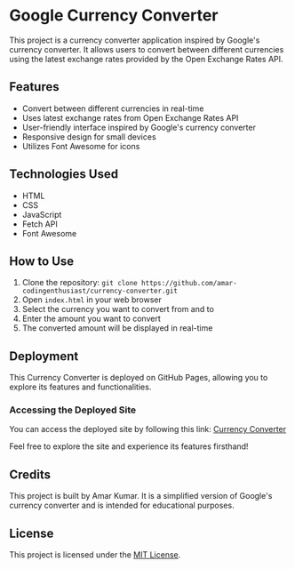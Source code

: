 # Google Currency Converter

This project is a currency converter application inspired by Google's currency converter. It allows users to convert between different currencies using the latest exchange rates provided by the Open Exchange Rates API.

## Features

- Convert between different currencies in real-time
- Uses latest exchange rates from Open Exchange Rates API
- User-friendly interface inspired by Google's currency converter
- Responsive design for small devices
- Utilizes Font Awesome for icons

## Technologies Used

- HTML
- CSS
- JavaScript
- Fetch API
- Font Awesome
## How to Use

1. Clone the repository: `git clone https://github.com/amar-codingenthusiast/currency-converter.git`
2. Open `index.html` in your web browser
3. Select the currency you want to convert from and to
4. Enter the amount you want to convert
5. The converted amount will be displayed in real-time

## Deployment

This Currency Converter is deployed on GitHub Pages, allowing you to explore its features and functionalities.

### Accessing the Deployed Site

You can access the deployed site by following this link: [Currency Converter](https://amar-codingenthusiast.github.io/currency-converter)

Feel free to explore the site and experience its features firsthand!

## Credits

This project is built by Amar Kumar. It is a simplified version of Google's currency converter and is intended for educational purposes.

## License

This project is licensed under the [MIT License](LICENSE).
